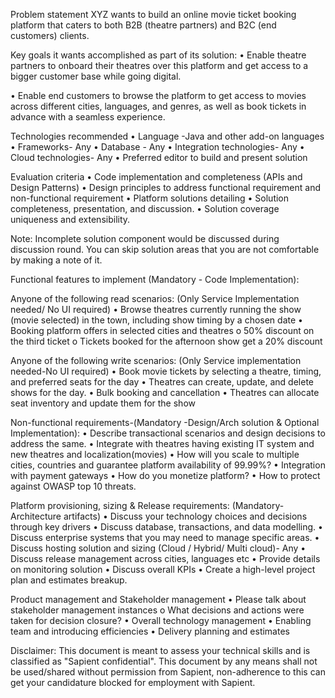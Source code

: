 Problem statement
XYZ wants to build an online movie ticket booking platform that caters to both B2B (theatre partners) and B2C (end customers) clients.

Key goals it wants accomplished as part of its solution:
•	Enable theatre partners to onboard their theatres over this platform and get access to a bigger customer base while going digital. 

•	Enable end customers to browse the platform to get access to movies across different cities, languages, and genres, as well as book tickets in advance with a seamless experience.



Technologies recommended
•	Language -Java and other add-on languages
•	Frameworks- Any
•	Database - Any
•	Integration technologies- Any
•	Cloud technologies- Any
•	Preferred editor to build and present solution

Evaluation criteria
•	Code implementation and completeness (APIs and Design Patterns)
•	Design principles to address functional requirement and non-functional requirement
•	Platform solutions detailing
•	Solution completeness, presentation, and discussion.
•	Solution coverage uniqueness and extensibility.

Note: Incomplete solution component would be discussed during discussion round.
You can skip solution areas that you are not comfortable by making a note of it.

Functional features to implement (Mandatory - Code Implementation):

Anyone of the following read scenarios: (Only Service Implementation needed/ No UI required)
•	Browse theatres currently running the show (movie selected) in the town, including show timing by a chosen date
•	Booking platform offers in selected cities and theatres
o	50% discount on the third ticket
o	Tickets booked for the afternoon show get a 20% discount

Anyone of the following write scenarios: (Only Service implementation needed-No UI required)
•	Book movie tickets by selecting a theatre, timing, and preferred seats for the day
•	Theatres can create, update, and delete shows for the day.
•	Bulk booking and cancellation
•	Theatres can allocate seat inventory and update them for the show

Non-functional requirements-(Mandatory -Design/Arch solution & Optional Implementation): 
•	Describe transactional scenarios and design decisions to address the same.
•	Integrate with theatres having existing IT system and new theatres and localization(movies)
•	How will you scale to multiple cities, countries and guarantee platform availability of 99.99%?
•	Integration with payment gateways
•	How do you monetize platform?
•	How to protect against OWASP top 10 threats.


Platform provisioning, sizing & Release requirements: (Mandatory-Architecture artifacts)
•	Discuss your technology choices and decisions through key drivers
•	Discuss database, transactions, and data modelling.
•	Discuss enterprise systems that you may need to manage specific areas.
•	Discuss hosting solution and sizing (Cloud / Hybrid/ Multi cloud)- Any
•	Discuss release management across cities, languages etc
•	Provide details on monitoring solution
•	Discuss overall KPIs 
•	Create a high-level project plan and estimates breakup.

Product management and Stakeholder management
•	Please talk about stakeholder management instances 
o	What decisions and actions were taken for decision closure?
•	Overall technology management 
•	Enabling team and introducing efficiencies
•	Delivery planning and estimates


Disclaimer:
This document is meant to assess your technical skills and is classified as "Sapient confidential". This document by any means shall not be used/shared without permission from Sapient, non-adherence to this can get your candidature blocked for employment with Sapient. 
